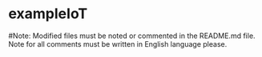 # exampleIoT
#Note:
Modified files must be noted or commented in the README.md file.
Note for all comments must be written in English language please.
